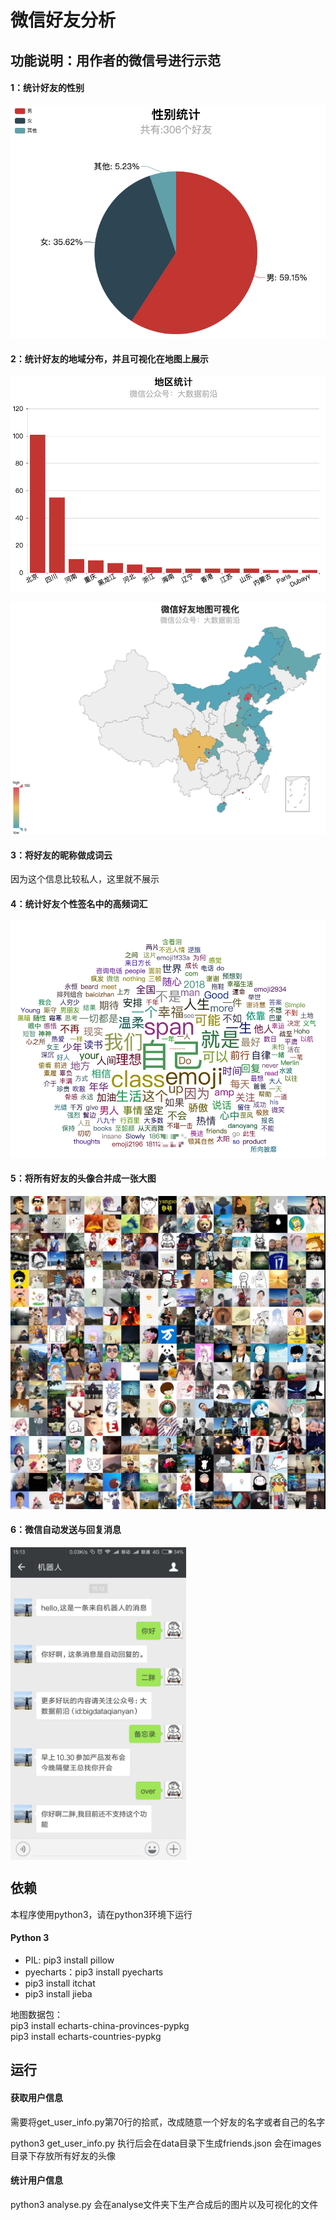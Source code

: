 
# 微信好友分析

## 功能说明：用作者的微信号进行示范
#### 1：统计好友的性别
![python](https://github.com/abcdefg996/python_itacht/blob/master/source/1.jpeg)
#### 2：统计好友的地域分布，并且可视化在地图上展示
![python](https://github.com/abcdefg996/python_itacht/blob/master/source/2.jpeg)

![python](https://github.com/abcdefg996/python_itacht/blob/master/source/3.jpeg)
#### 3：将好友的昵称做成词云
因为这个信息比较私人，这里就不展示
#### 4：统计好友个性签名中的高频词汇
![python](https://github.com/abcdefg996/python_itacht/blob/master/source/4.jpeg)
#### 5：将所有好友的头像合并成一张大图
![python](https://github.com/abcdefg996/python_itacht/blob/master/source/5.jpeg)
#### 6：微信自动发送与回复消息
<img height="500" align="center" src="https://github.com/abcdefg996/python_itacht/blob/master/source/6.jpg" alt="">

## 依赖
本程序使用python3，请在python3环境下运行
#### Python 3
- PIL: pip3 install pillow
- pyecharts：pip3 install pyecharts
- pip3 install itchat
- pip3 install jieba

地图数据包：  
pip3 install echarts-china-provinces-pypkg  
pip3 install echarts-countries-pypkg

## 运行
#### 获取用户信息
需要将get_user_info.py第70行的拾贰，改成随意一个好友的名字或者自己的名字  
  
python3 get_user_info.py
执行后会在data目录下生成friends.json
会在images目录下存放所有好友的头像
#### 统计用户信息
python3 analyse.py
会在analyse文件夹下生产合成后的图片以及可视化的文件



